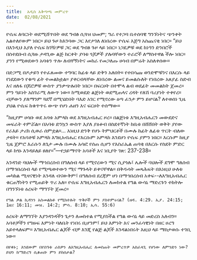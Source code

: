 ```yaml
---
title:  አዲስ አቅጣጫ መምረጥ
date:  02/08/2021
---
```


ዮሴፍ ለባርነት ወደሚሸጥበት ወደ ግብፅ ሲጓዝ ህመም; ግራ የተጋባ ቤተሰባዊ ግንኙነትና ጭንቀት አልተለየውም ነበር። ይህ ጉዞ ከእንባው ጋር እየታገለ ለነበረው ዮሴፍ እጅግ አስጨናቂ ነበር። “ይህ በእንዲህ እያለ ዮሴፍ ከገዥዎቹ ጋር ወደ ግብፅ ጉዞ ላይ ነበር። ነጋዴዎቹ ወደ ከነዓን ድንበሮች በስተደቡብ ሲጓዙ ታዳጊው ልጅ ከርቀት ያባቱ ጎጆዎች ያሉባቸውን ተራሮች ለማስተዋል ችሎ ነበር። ያንን የሚወደውን አባቱን ጥሎ ለብቸኝነትና መከራ የመጋለጡ ሀሳብ በምሬት አስለቀሰው።

በድጋሚ በዶታይን የተፈጸመው ተግባር ከፊቱ ላይ ድቅን አለበት። የተበሳጩ ወንድሞቹንና በእርሱ ላይ የነደደውን የቁጣ ፊት ተመልክቷል። ያቀርብላቸው ለነበረው ልመና ይመልሱለት የነበረው አጸያፊ ስድብ እና ዘለፋ በጆሮዎቹ ውስጥ ያንቃጭሉበት ነበር። በፍርሀት በተሞላ ልብ ወደፊት መመልከት ጀመረ። ምን ዓይነት አስገራሚ ለውጥ ነው። ከሚወደድ ልጅነት ወደሚጠላና ረዳት የለሽ ባሪያነት ተቀየረ። ብቻውን ያለማንም ጓደኛ በሚሄድበት ባእድ አገር የሚኖረው ዕጣ ፈንታ ምን ይሆናል? ለተወሰነ ጊዜ ያህል ዮሴፍ ከቁጥጥሩ ውጭ የሆነ ሐዘን እና ፍርሀት ተሰማው።

“ከዚያም ሀሳቡ ወደ አባቱ አምላክ ወደ እግዚአብሔር ዞረ። በልጅነቱ እግዚአብሔርን መውደድና መፍራት ተምሯል። በአባቱ ድንኳን ውስጥ እያለ ያዕቆብ በስደተኛነት ከቤቱ በሸሸበት ወቅት ያየው የራእይ ታሪክ ሲወራ ሰምቷል።… እነዚህ ድንቅ የሆኑ ትምህርቶች በሙሉ ከፊት ለፊቱ ጥርት ብለው ታዩት። የአባቶቹ አምላክ እግዚአብሔር የእርሱም አምላክ እንደሆነ ዮሴፍ ያምን ነበር። እርሱም ከዚያ ጊዜ ጀምሮ እራሱን ለጌታ ሙሉ በሙሉ አሳፎ የሰጠ ሲሆን የእስራኤል ጠባቂ በእርሱ የስደት ምድር ላይ ከጎኑ እንዳይለይ ፀለየ።”—የኃይማኖት አባቶች እና ነቢያት ገጽ: 237-238።

አንዳንድ ባህሎች ማኅበረሰብ በግለሰብ ላይ የሚኖረውን ሚና ሲያጎሉ፤ ሌሎች ባህሎች ደግሞ ግለሰብ በማኅበረሰብ ላይ የሚጫወተውን ሚና ማጉላት ይቀናቸዋል። በቅዱሳት መጻሕፍት በእነዚህ ሁለቱ መካከል ሚዛናዊነት እንዳለ ብናውቅም፤ በግለሰብ ደረጃም ሆነ በማኅበረሰብ አቀፍ--ለእግዚአብሔር ቁርጠኝነትን የሚጠይቅ ጥሪ አለ። ዮሴፍ እግዚአብሔርን ለመከተል የግል ውሳኔ ማድረጉን ተከትሎ በግንኙነቱ ዕረፍት ማግኘት ጀመረ።

`የግል ቃል ኪዳንን አስመልክቶ የሚከተሉት ጥቅሶች ምን ያስተምሩናል? (ዘዳ. 4:29. ኢያ. 24:15; 1ዜና 16:11; መዝ. 14:2; ምሳ. 8:10; ኢሳ. 55:6)`

ዕረፍት ለማግኘት እያንዳንዳችን ጌታን ለመከተል የሚያስችል የግል ውሳኔ ላይ መድረስ አለብን። አባቶቻችን የግዙፍ እምነት ባለቤት የነበሩ ቢሆንም፤ ይህ እምነት እና መንፈሳዊነት በዘር ሀረግ አይተላለፍም። እግዚአብሔር ልጆች ብቻ እንጂ የልጅ ልጆች እንዳልነበሩት እዚህ ላይ ማስታወሱ ተገቢ ነው።

`በየቀኑ; እንደውም በየሰዓቱ ራስዎን ለእግዚአብሔር ለመስጠት መምረጥዎ አስፈላጊ የሆነው ለምንድን ነው? ይህን ከማድረግ ሲቆጠቡ ምን ይከሰታል?`